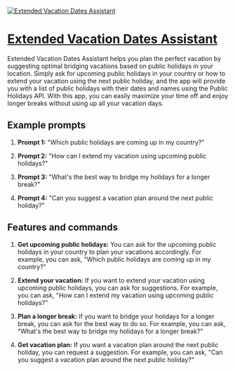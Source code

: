 [![Extended Vacation Dates Assistant](https://files.oaiusercontent.com/file-5UFXYKnWmrgCPeuZf5SDAZKw?se=2123-10-17T11%3A12%3A50Z&sp=r&sv=2021-08-06&sr=b&rscc=max-age%3D31536000%2C%20immutable&rscd=attachment%3B%20filename%3Df349e7d7-67ec-48d2-a20e-86c26d550521.png&sig=Ea76QhE1wdW9nLsEWt%2BSkCdWgieaNd3NLc8rQ25UgGc%3D)](https://chat.openai.com/g/g-6TtqFALcr-extended-vacation-dates-assistant)

# [Extended Vacation Dates Assistant](https://chat.openai.com/g/g-6TtqFALcr-extended-vacation-dates-assistant)

Extended Vacation Dates Assistant helps you plan the perfect vacation by suggesting optimal bridging vacations based on public holidays in your location. Simply ask for upcoming public holidays in your country or how to extend your vacation using the next public holiday, and the app will provide you with a list of public holidays with their dates and names using the Public Holidays API. With this app, you can easily maximize your time off and enjoy longer breaks without using up all your vacation days.

## Example prompts

1. **Prompt 1:** "Which public holidays are coming up in my country?"

2. **Prompt 2:** "How can I extend my vacation using upcoming public holidays?"

3. **Prompt 3:** "What's the best way to bridge my holidays for a longer break?"

4. **Prompt 4:** "Can you suggest a vacation plan around the next public holiday?"

## Features and commands

1. **Get upcoming public holidays:** You can ask for the upcoming public holidays in your country to plan your vacations accordingly. For example, you can ask, "Which public holidays are coming up in my country?"

2. **Extend your vacation:** If you want to extend your vacation using upcoming public holidays, you can ask for suggestions. For example, you can ask, "How can I extend my vacation using upcoming public holidays?"

3. **Plan a longer break:** If you want to bridge your holidays for a longer break, you can ask for the best way to do so. For example, you can ask, "What's the best way to bridge my holidays for a longer break?"

4. **Get vacation plan:** If you want a vacation plan around the next public holiday, you can request a suggestion. For example, you can ask, "Can you suggest a vacation plan around the next public holiday?"